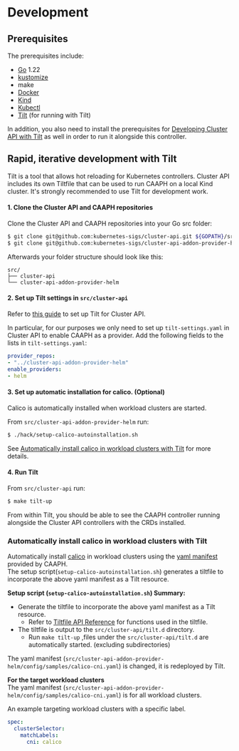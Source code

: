 # Development

## Prerequisites

The prerequisites include:
- [Go](https://go.dev/dl/) 1.22
- [kustomize](https://kubectl.docs.kubernetes.io/installation/kustomize/)
- make
- [Docker](https://www.docker.com/)
- [Kind](https://kind.sigs.k8s.io/)
- [Kubectl](https://kubernetes.io/docs/tasks/tools/#kubectl)
- [Tilt](https://docs.tilt.dev/install.html) (for running with Tilt)

In addition, you also need to install the prerequisites for [Developing Cluster API with Tilt](https://cluster-api.sigs.k8s.io/developer/core/tilt.html) as well in order to run it alongside this controller.

## Rapid, iterative development with Tilt

Tilt is a tool that allows hot reloading for Kubernetes controllers. Cluster API includes its own Tiltfile that can be used to run CAAPH on a local Kind cluster. It's strongly recommended to use Tilt for development work.

#### 1. Clone the Cluster API and CAAPH repositories

Clone the Cluster API and CAAPH repositories into your Go src folder:

```bash
$ git clone git@github.com:kubernetes-sigs/cluster-api.git ${GOPATH}/src/cluster-api
$ git clone git@github.com:kubernetes-sigs/cluster-api-addon-provider-helm.git ${GOPATH}/src/cluster-api-addon-provider-helm
```

Afterwards your folder structure should look like this:

```
src/
├── cluster-api
└── cluster-api-addon-provider-helm
```

#### 2. Set up Tilt settings in `src/cluster-api`

Refer to [this guide](https://cluster-api.sigs.k8s.io/developer/core/tilt.html) to set up Tilt for Cluster API.

In particular, for our purposes we only need to set up `tilt-settings.yaml` in Cluster API to enable CAAPH as a provider. Add the following fields to the lists in `tilt-settings.yaml`:

```yaml
provider_repos:
- "../cluster-api-addon-provider-helm"
enable_providers:
- helm 
```

#### 3. Set up automatic installation for calico. (Optional)

Calico is automatically installed when workload clusters are started.  

From `src/cluster-api-addon-provider-helm` run:

```bash
$ ./hack/setup-calico-autoinstallation.sh
```

See [Automatically install calico in workload clusters with Tilt](#automatically-install-calico-in-workload-clusters-with-tilt) for more details.

#### 4. Run Tilt

From `src/cluster-api` run:

```bash
$ make tilt-up
```

From within Tilt, you should be able to see the CAAPH controller running alongside the Cluster API controllers with the CRDs installed.

### Automatically install calico in workload clusters with Tilt

Automatically install [calico](https://docs.tigera.io/calico) in workload clusters using the [yaml manifest](https://github.com/kubernetes-sigs/cluster-api-addon-provider-helm/blob/main/config/samples/calico-cni.yaml) provided by CAAPH.  
The setup script(`setup-calico-autoinstallation.sh`) generates a tiltfile to incorporate the above yaml manifest as a Tilt resource.  

**Setup script (`setup-calico-autoinstallation.sh`) Summary:**  
- Generate the tiltfile to incorporate the above yaml manifest as a Tilt resource.
  - Refer to [Tiltfile API Reference](https://docs.tilt.dev/api.html) for functions used in the tiltfile.
- The tiltfile is output to the `src/cluster-api/tilt.d` directory.
  - Run `make tilt-up` ,files under the `src/cluster-api/tilt.d` are automatically started. (excluding subdirectories)
  

The yaml manifest (`src/cluster-api-addon-provider-helm/config/samples/calico-cni.yaml`) is changed, it is redeployed by Tilt.  

**For the target workload clusters**  
The yaml manifest (`src/cluster-api-addon-provider-helm/config/samples/calico-cni.yaml`) is for all workload clusters.  <br>

An example targeting workload clusters with a specific label.
```yaml
spec:
  clusterSelector:
    matchLabels:
      cni: calico 
```
